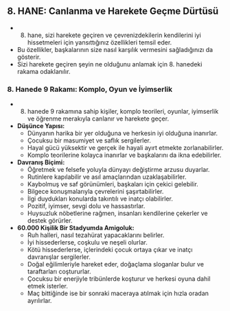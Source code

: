 ## 8. HANE: Canlanma ve Harekete Geçme Dürtüsü

* 8. hane, sizi harekete geçiren ve çevrenizdekilerin kendilerini iyi hissetmeleri için yansıttığınız özellikleri temsil eder.
* Bu özellikler, başkalarının size nasıl karşılık vermesini sağladığınızı da gösterir.
* Sizi harekete geçiren şeyin ne olduğunu anlamak için 8. hanedeki rakama odaklanılır.

### 8. Hanede 9 Rakamı: Komplo, Oyun ve İyimserlik

* 8. hanede 9 rakamına sahip kişiler, komplo teorileri, oyunlar, iyimserlik ve öğrenme merakıyla canlanır ve harekete geçer.
* **Düşünce Yapısı:**
    * Dünyanın harika bir yer olduğuna ve herkesin iyi olduğuna inanırlar.
    * Çocuksu bir masumiyet ve saflık sergilerler.
    * Hayal gücü yüksektir ve gerçek ile hayali ayırt etmekte zorlanabilirler.
    * Komplo teorilerine kolayca inanırlar ve başkalarını da ikna edebilirler.
* **Davranış Biçimi:**
    * Öğretmek ve felsefe yoluyla dünyayı değiştirme arzusu duyarlar.
    * Rutinlere kapılabilir ve asıl amaçlarından uzaklaşabilirler.
    * Kaybolmuş ve saf görünümleri, başkaları için çekici gelebilir.
    * Bilgece konuşmalarıyla çevrelerini şaşırtabilirler.
    * İlgi duydukları konularda takıntılı ve inatçı olabilirler.
    * Pozitif, iyimser, sevgi dolu ve hassastırlar.
    * Huysuzluk nöbetlerine rağmen, insanları kendilerine çekerler ve destek görürler.
* **60.000 Kişilik Bir Stadyumda Amigoluk:**
    * Ruh halleri, nasıl tezahürat yapacaklarını belirler.
    * İyi hissederlerse, coşkulu ve neşeli olurlar.
    * Kötü hissederlerse, içlerindeki çocuk ortaya çıkar ve inatçı davranışlar sergilerler.
    * Doğal eğilimleriyle hareket eder, doğaçlama sloganlar bulur ve taraftarları coştururlar.
    * Çocuksu bir enerjiyle tribünlerde koşturur ve herkesi oyuna dahil etmek isterler. 
    * Maç bittiğinde ise bir sonraki maceraya atılmak için hızla oradan ayrılırlar. 
